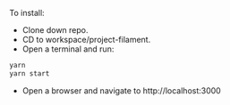To install:

* Clone down repo.
* CD to workspace/project-filament.
* Open a terminal and run:

```sh
yarn
yarn start
```

* Open a browser and navigate to http://localhost:3000
